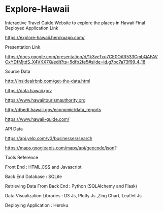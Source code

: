 # Explore-Hawaii
Interactive Travel Guide Website to explore the places in Hawaii
Final Deployed Application Link

https://explore-hawaii.herokuapp.com/


Presentation Link

https://docs.google.com/presentation/d/1k3veTxu7CE0OAR533CmbQAFAVCxYDfMjtdS_X4VKX7Q/edit?ts=5dfb2fe5#slide=id.g7bc7a73f99_4_18

Source Data

http://insideairbnb.com/get-the-data.html


https://data.hawaii.gov


https://www.hawaiitourismauthority.org


http://dbedt.hawaii.gov/economic/data_reports


https://www.hawaii-guide.com/

API Data

https://api.yelp.com/v3/businesses/search


https://maps.googleapis.com/maps/api/geocode/json?


Tools Reference

Front End : HTML,CSS and Javascript


Back End Database : SQLite


Retrieving Data From Back End : Python (SQLAlchemy and Flask)


Data Visualization Libraries : D3 Js, Plotly Js ,Zing Chart, Leaflet Js


Deploying Application : Heroku
